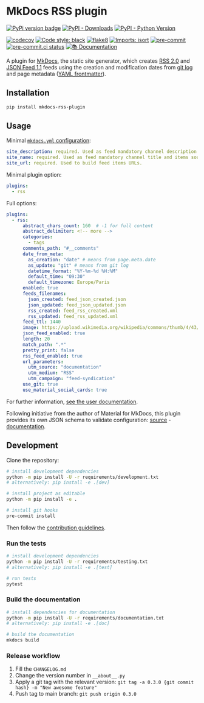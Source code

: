 # MkDocs RSS plugin

[![PyPi version badge](https://badgen.net/pypi/v/mkdocs-rss-plugin)](https://pypi.org/project/mkdocs-rss-plugin/)
[![PyPI - Downloads](https://img.shields.io/pypi/dm/mkdocs-rss-plugin)](https://pypi.org/project/mkdocs-rss-plugin/)
[![PyPI - Python Version](https://img.shields.io/pypi/pyversions/mkdocs-rss-plugin)](https://pypi.org/project/mkdocs-rss-plugin/)

[![codecov](https://codecov.io/gh/Guts/mkdocs-rss-plugin/branch/main/graph/badge.svg?token=A0XPLKiwiW)](https://codecov.io/gh/Guts/mkdocs-rss-plugin)
[![Code style: black](https://img.shields.io/badge/code%20style-black-000000.svg)](https://github.com/psf/black)
[![flake8](https://img.shields.io/badge/linter-flake8-green)](https://flake8.pycqa.org/)
[![Imports: isort](https://img.shields.io/badge/%20imports-isort-%231674b1?style=flat&labelColor=ef8336)](https://pycqa.github.io/isort/)
[![pre-commit](https://img.shields.io/badge/pre--commit-enabled-brightgreen?logo=pre-commit&logoColor=white)](https://github.com/pre-commit/pre-commit)
[![pre-commit.ci status](https://results.pre-commit.ci/badge/github/Guts/mkdocs-rss-plugin/master.svg)](https://results.pre-commit.ci/latest/github/Guts/mkdocs-rss-plugin/master)
[![📚 Documentation](https://github.com/Guts/mkdocs-rss-plugin/actions/workflows/documentation.yml/badge.svg)](https://github.com/Guts/mkdocs-rss-plugin/actions/workflows/documentation.yml)

A plugin for [MkDocs](https://www.mkdocs.org), the static site generator, which creates [RSS 2.0](https://wikipedia.org/wiki/RSS) and [JSON Feed 1.1](https://www.jsonfeed.org/version/1.1/) feeds using the creation and modification dates from [git log](https://git-scm.com/docs/git-log) and page metadata ([YAML frontmatter](https://www.mkdocs.org/user-guide/writing-your-docs/#yaml-style-meta-data)).

## Installation

```sh
pip install mkdocs-rss-plugin
```

## Usage

Minimal [`mkdocs.yml` configuration](https://www.mkdocs.org/user-guide/configuration/#project-information):

```yaml
site_description: required. Used as feed mandatory channel description.
site_name: required. Used as feed mandatory channel title and items source URL label.
site_url: required. Used to build feed items URLs.
```

Minimal plugin option:

```yaml
plugins:
  - rss
```

Full options:

```yaml
plugins:
  - rss:
      abstract_chars_count: 160  # -1 for full content
      abstract_delimiter: <!-- more -->
      categories:
        - tags
      comments_path: "#__comments"
      date_from_meta:
        as_creation: "date" # means from page.meta.date
        as_update: "git" # means from git log
        datetime_format: "%Y-%m-%d %H:%M"
        default_time: "09:30"
        default_timezone: Europe/Paris
      enabled: true
      feeds_filenames:
        json_created: feed_json_created.json
        json_updated: feed_json_updated.json
        rss_created: feed_rss_created.xml
        rss_updated: feed_rss_updated.xml
      feed_ttl: 1440
      image: https://upload.wikimedia.org/wikipedia/commons/thumb/4/43/Feed-icon.svg/128px-Feed-icon.svg.png
      json_feed_enabled: true
      length: 20
      match_path: ".*"
      pretty_print: false
      rss_feed_enabled: true
      url_parameters:
        utm_source: "documentation"
        utm_medium: "RSS"
        utm_campaign: "feed-syndication"
      use_git: true
      use_material_social_cards: true
```

For further information, [see the user documentation](https://guts.github.io/mkdocs-rss-plugin/).

Following initiative from the author of Material for MkDocs, this plugin provides its own JSON schema to validate configuration: [source](https://github.com/Guts/mkdocs-rss-plugin/blob/main/docs/schema.json) - [documentation](https://guts.github.io/mkdocs-rss-plugin/schema.json).

## Development

Clone the repository:

```sh
# install development dependencies
python -m pip install -U -r requirements/development.txt
# alternatively: pip install -e .[dev]

# install project as editable
python -m pip install -e .

# install git hooks
pre-commit install
```

Then follow the [contribution guidelines](CONTRIBUTING.md).

### Run the tests

```sh
# install development dependencies
python -m pip install -U -r requirements/testing.txt
# alternatively: pip install -e .[test]

# run tests
pytest
```

### Build the documentation

```sh
# install dependencies for documentation
python -m pip install -U -r requirements/documentation.txt
# alternatively: pip install -e .[doc]

# build the documentation
mkdocs build
```

### Release workflow

1. Fill the `CHANGELOG.md`
1. Change the version number in `__about__.py`
1. Apply a git tag with the relevant version: `git tag -a 0.3.0 {git commit hash} -m "New awesome feature"`
1. Push tag to main branch: `git push origin 0.3.0`

